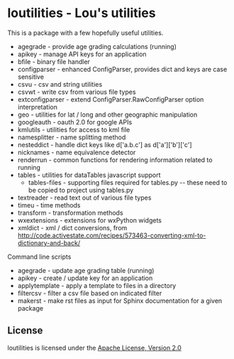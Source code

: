 loutilities - Lou's utilities
===================================

This is a package with a few hopefully useful utilities.

* agegrade - provide age grading calculations (running)
* apikey - manage API keys for an application
* bfile - binary file handler
* configparser - enhanced ConfigParser, provides dict and keys are case sensitive
* csvu - csv and string utilities
* csvwt - write csv from various file types
* extconfigparser - extend ConfigParser.RawConfigParser option interpretation
* geo - utilities for lat / long and other geographic manipulation
* googleauth - oauth 2.0 for google APIs
* kmlutils - utilities for access to kml file
* namesplitter - name splitting method
* nesteddict - handle dict keys like d['a.b.c'] as d['a']['b']['c']
* nicknames - name equivalence detector
* renderrun - common functions for rendering information related to running
* tables - utilities for dataTables javascript support
    * tables-files - supporting files required for tables.py -- these need to be copied to project using tables.py
* textreader - read text out of various file types
* timeu - time methods
* transform - transformation methods
* wxextensions - extensions for wxPython widgets
* xmldict - xml / dict conversions, from http://code.activestate.com/recipes/573463-converting-xml-to-dictionary-and-back/

Command line scripts

* agegrade - update age grading table (running)
* apikey - create / update key for an application
* applytemplate - apply a template to files in a directory
* filtercsv - filter a csv file based on indicated filter
* makerst - make rst files as input for Sphinx documentation for a given package

License
-------

loutilities is licensed under the [Apache License, Version 2.0](http://www.apache.org/licenses/LICENSE-2.0)

